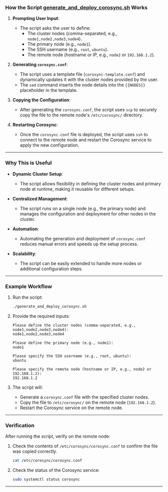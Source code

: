 ### How the Script [generate_and_deploy_corosync.sh]() Works
1. **Prompting User Input**:
   - The script asks the user to define:
     - The cluster nodes (comma-separated, e.g., `node1,node2,node3,node4`).
     - The primary node (e.g., `node1`).
     - The SSH username (e.g., `root`, `ubuntu`).
     - The remote node (hostname or IP, e.g., `node2` or `192.168.1.2`).

2. **Generating `corosync.conf`**:
   - The script uses a template file (`corosync-template.conf`) and dynamically updates it with the cluster nodes provided by the user.
   - The `sed` command inserts the node details into the `{{NODES}}` placeholder in the template.

3. **Copying the Configuration**:
   - After generating the `corosync.conf`, the script uses `scp` to securely copy the file to the remote node's `/etc/corosync/` directory.

4. **Restarting Corosync**:
   - Once the `corosync.conf` file is deployed, the script uses `ssh` to connect to the remote node and restart the Corosync service to apply the new configuration.

---

### Why This is Useful
- **Dynamic Cluster Setup**:
  - The script allows flexibility in defining the cluster nodes and primary node at runtime, making it reusable for different setups.
  
- **Centralized Management**:
  - The script runs on a single node (e.g., the primary node) and manages the configuration and deployment for other nodes in the cluster.

- **Automation**:
  - Automating the generation and deployment of `corosync.conf` reduces manual errors and speeds up the setup process.

- **Scalability**:
  - The script can be easily extended to handle more nodes or additional configuration steps.

---

### Example Workflow
1. Run the script:
   ```bash
   ./generate_and_deploy_corosync.sh
   ```

2. Provide the required inputs:
   ```
   Please define the cluster nodes (comma-separated, e.g., node1,node2,node3,node4):
   node1,node2,node3,node4

   Please define the primary node (e.g., node1):
   node1

   Please specify the SSH username (e.g., root, ubuntu):
   ubuntu

   Please specify the remote node (hostname or IP, e.g., node2 or 192.168.1.2):
   192.168.1.2
   ```

3. The script will:
   - Generate a `corosync.conf` file with the specified cluster nodes.
   - Copy the file to `/etc/corosync/` on the remote node (`192.168.1.2`).
   - Restart the Corosync service on the remote node.

---

### Verification
After running the script, verify on the remote node:
1. Check the contents of `/etc/corosync/corosync.conf` to confirm the file was copied correctly.
   ```bash
   cat /etc/corosync/corosync.conf
   ```

2. Check the status of the Corosync service:
   ```bash
   sudo systemctl status corosync
   ```

---
